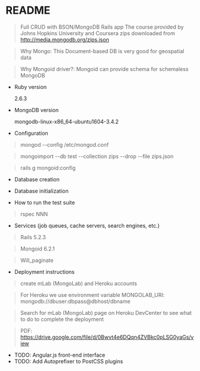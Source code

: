 # README

> Full CRUD with BSON/MongoDB Rails app
> The course provided by Johns Hopkins University and Coursera
> zips downloaded from http://media.mongodb.org/zips.json

> Why Mongo:
>   This Document-based DB is very good for geospatial data

> Why Mongoid driver?:
>   Mongoid can provide schema for schemaless MongoDB

* Ruby version

  2.6.3

* MongoDB version

  mongodb-linux-x86_64-ubuntu1604-3.4.2

* Configuration

> mongod --config /etc/mongod.conf

> mongoimport --db test --collection zips --drop --file zips.json

> rails g mongoid:config

* Database creation

* Database initialization

* How to run the test suite

> rspec NNN

* Services (job queues, cache servers, search engines, etc.)

> Rails 5.2.3

> Mongoid 6.2.1

> Will_paginate

* Deployment instructions

> create mLab (MongoLab) and Heroku accounts

> For Heroku we use environment variable MONGOLAB_URI: mongodb://dbuser:dbpass@dbhost/dbname

> Search for mLab (MongoLab) page on Heroku DevCenter to see what to do to complete the deployment

> PDF: https://drive.google.com/file/d/0Bwvt4e6DQqn4ZVBkc0pLSG0yaGs/view

* TODO: Angular.js front-end interface
* TODO: Add Autoprefixer to PostCSS plugins
